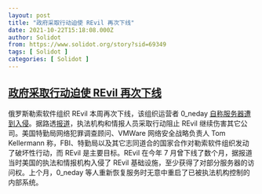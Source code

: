 ```yaml
---
layout: post
title: "政府采取行动迫使 REvil 再次下线"
date: 2021-10-22T15:18:08.000Z
author: Solidot
from: https://www.solidot.org/story?sid=69349
tags: [ Solidot ]
categories: [ Solidot ]
---
```

<!--1634915888000-->
[政府采取行动迫使 REvil 再次下线](https://www.solidot.org/story?sid=69349)
------

<div>
俄罗斯勒索软件组织 REvil 本周再次下线，该组织运营者 0_neday <a href="https://www.solidot.org/story?sid=69294" target="_blank">自称服务器遭到入侵</a>。据路透<a href="https://www.reuters.com/technology/exclusive-governments-turn-tables-ransomware-gang-revil-by-pushing-it-offline-2021-10-21/">报道</a>，执法机构和情报人员采取行动阻止 REvil 继续伤害其它公司。美国特勤局网络犯罪调查顾问、VMWare 网络安全战略负责人 Tom Kellermann 称，FBI、特勤局以及其它志同道合的国家合作对勒索软件组织发动了破坏性行动，而 REvil 是主要目标。REvil 在今年 7 月曾下线了数个月，据报道当时美国的执法和情报机构入侵了 REvil 基础设施，至少获得了对部分服务器的访问权。上个月，0_neday 等人重新恢复服务时无意中重启了已被执法机构控制的内部系统。
</div>
